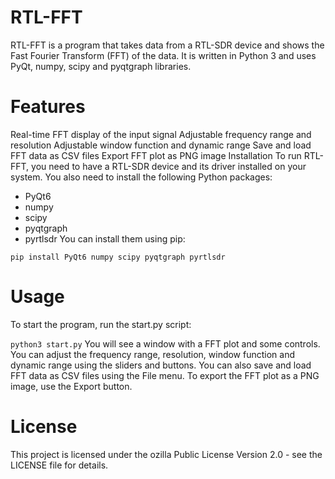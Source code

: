 # RTL-FFT
RTL-FFT is a program that takes data from a RTL-SDR device and shows the Fast Fourier Transform (FFT) of the data. It is written in Python 3 and uses PyQt, numpy, scipy and pyqtgraph libraries.

# Features
Real-time FFT display of the input signal
Adjustable frequency range and resolution
Adjustable window function and dynamic range
Save and load FFT data as CSV files
Export FFT plot as PNG image
Installation
To run RTL-FFT, you need to have a RTL-SDR device and its driver installed on your system. You also need to install the following Python packages:

- PyQt6
- numpy
- scipy
- pyqtgraph
- pyrtlsdr
You can install them using pip:

```pip install PyQt6 numpy scipy pyqtgraph pyrtlsdr```

# Usage
To start the program, run the start.py script:

```python3 start.py```
You will see a window with a FFT plot and some controls. You can adjust the frequency range, resolution, window function and dynamic range using the sliders and buttons. You can also save and load FFT data as CSV files using the File menu. To export the FFT plot as a PNG image, use the Export button.

# License
This project is licensed under the ozilla Public License Version 2.0 - see the LICENSE file for details.
